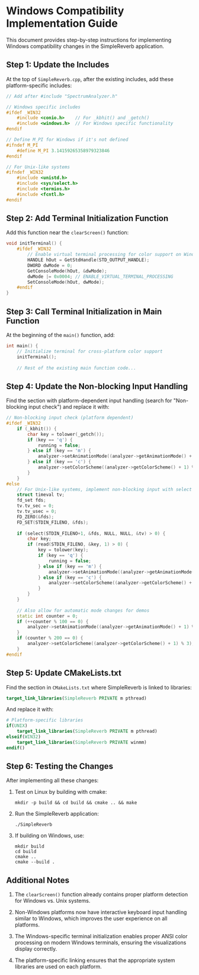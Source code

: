 # Windows Compatibility Implementation Guide

This document provides step-by-step instructions for implementing Windows compatibility changes in the SimpleReverb application.

## Step 1: Update the Includes

At the top of `SimpleReverb.cpp`, after the existing includes, add these platform-specific includes:

```cpp
// Add after #include "SpectrumAnalyzer.h"

// Windows specific includes
#ifdef _WIN32
    #include <conio.h>    // For _kbhit() and _getch()
    #include <windows.h>  // For Windows specific functionality
#endif

// Define M_PI for Windows if it's not defined
#ifndef M_PI
    #define M_PI 3.14159265358979323846
#endif

// For Unix-like systems
#ifndef _WIN32
    #include <unistd.h>
    #include <sys/select.h>
    #include <termios.h>
    #include <fcntl.h>
#endif
```

## Step 2: Add Terminal Initialization Function

Add this function near the `clearScreen()` function:

```cpp
void initTerminal() {
    #ifdef _WIN32
        // Enable virtual terminal processing for color support on Windows
        HANDLE hOut = GetStdHandle(STD_OUTPUT_HANDLE);
        DWORD dwMode = 0;
        GetConsoleMode(hOut, &dwMode);
        dwMode |= 0x0004; // ENABLE_VIRTUAL_TERMINAL_PROCESSING
        SetConsoleMode(hOut, dwMode);
    #endif
}
```

## Step 3: Call Terminal Initialization in Main Function

At the beginning of the `main()` function, add:

```cpp
int main() {
    // Initialize terminal for cross-platform color support
    initTerminal();
    
    // Rest of the existing main function code...
```

## Step 4: Update the Non-blocking Input Handling

Find the section with platform-dependent input handling (search for "Non-blocking input check") and replace it with:

```cpp
// Non-blocking input check (platform dependent)
#ifdef _WIN32
    if (_kbhit()) {
        char key = tolower(_getch());
        if (key == 'q') {
            running = false;
        } else if (key == 'm') {
            analyzer->setAnimationMode((analyzer->getAnimationMode() + 1) % 3);
        } else if (key == 'c') {
            analyzer->setColorScheme((analyzer->getColorScheme() + 1) % 3);
        }
    }
#else
    // For Unix-like systems, implement non-blocking input with select
    struct timeval tv;
    fd_set fds;
    tv.tv_sec = 0;
    tv.tv_usec = 0;
    FD_ZERO(&fds);
    FD_SET(STDIN_FILENO, &fds);
    
    if (select(STDIN_FILENO+1, &fds, NULL, NULL, &tv) > 0) {
        char key;
        if (read(STDIN_FILENO, &key, 1) > 0) {
            key = tolower(key);
            if (key == 'q') {
                running = false;
            } else if (key == 'm') {
                analyzer->setAnimationMode((analyzer->getAnimationMode() + 1) % 3);
            } else if (key == 'c') {
                analyzer->setColorScheme((analyzer->getColorScheme() + 1) % 3);
            }
        }
    }
    
    // Also allow for automatic mode changes for demos
    static int counter = 0;
    if (++counter % 100 == 0) {
        analyzer->setAnimationMode((analyzer->getAnimationMode() + 1) % 3);
    }
    if (counter % 200 == 0) {
        analyzer->setColorScheme((analyzer->getColorScheme() + 1) % 3);
    }
#endif
```

## Step 5: Update CMakeLists.txt

Find the section in `CMakeLists.txt` where SimpleReverb is linked to libraries:

```cmake
target_link_libraries(SimpleReverb PRIVATE m pthread)
```

And replace it with:

```cmake
# Platform-specific libraries
if(UNIX)
    target_link_libraries(SimpleReverb PRIVATE m pthread)
elseif(WIN32)
    target_link_libraries(SimpleReverb PRIVATE winmm)
endif()
```

## Step 6: Testing the Changes

After implementing all these changes:

1. Test on Linux by building with cmake:
   ```
   mkdir -p build && cd build && cmake .. && make
   ```

2. Run the SimpleReverb application:
   ```
   ./SimpleReverb
   ```

3. If building on Windows, use:
   ```
   mkdir build
   cd build
   cmake ..
   cmake --build .
   ```

## Additional Notes

1. The `clearScreen()` function already contains proper platform detection for Windows vs. Unix systems.

2. Non-Windows platforms now have interactive keyboard input handling similar to Windows, which improves the user experience on all platforms.

3. The Windows-specific terminal initialization enables proper ANSI color processing on modern Windows terminals, ensuring the visualizations display correctly.

4. The platform-specific linking ensures that the appropriate system libraries are used on each platform.
